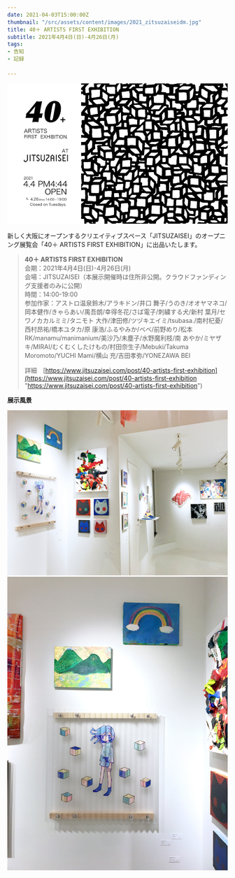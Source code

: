 ```yaml
---
date: 2021-04-03T15:00:00Z
thumbnail: "/src/assets/content/images/2021_zitsuzaiseidm.jpg"
title: 40＋ ARTISTS FIRST EXHIBITION
subtitle: 2021年4月4日(日)-4月26日(月)
tags:
- 告知
- 記録

---
```

![](/src/assets/content/images/2021_zitsuzaiseidm.jpg)

新しく大阪にオープンするクリエイティブスペース「JITSUZAISEI」のオープニング展覧会「40＋ ARTISTS FIRST EXHIBITION」に出品いたします。

> **40＋ ARTISTS FIRST EXHIBITION**  
> 会期：2021年4月4日(日)-4月26日(月)  
> 会場：JITSUZAISEI（本展示開催時は住所非公開。クラウドファンディング支援者のみに公開）  
> 時間：14:00-19:00  
> 参加作家：アストロ温泉鈴木/アラキドン/井口 舞子/うのき/オオヤマネコ/岡本健作/きゃらあい/禺吾朗/幸得冬花/さば電子/刺繍する犬/新村 葉月/セワノカカルミミ/タニモト 大作/津田修/ツヅキエイミ/tsubasa./南村杞憂/西村昂祐/橋本ユタカ/原 康浩/ふるやみか/ベベ/前野めり/松本RK/manamu/manimanium/美沙乃/未塵子/水野魔利枝/南 あやか/ミヤザキ/MIRAI/むくむくしたけもの/村田奈生子/Mebuki/Takuma Moromoto/YUCHI Mami/​横山 充/吉田孝弥/​YONEZAWA BEI
>
> 詳細　[https://www.jitsuzaisei.com/post/40-artists-first-exhibition](https://www.jitsuzaisei.com/post/40-artists-first-exhibition "https://www.jitsuzaisei.com/post/40-artists-first-exhibition")

**展示風景**

![](/src/assets/content/images/2021_zitsuzaisei01.jpg)![](/src/assets/content/images/2021_zitsuzaisei02.jpg)